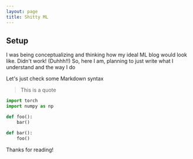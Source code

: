 ```yaml
---
layout: page
title: Shitty ML 
---
```


## Setup

I was being conceptualizing and thinking how my ideal ML blog would look like. 
Didn't work! (Duhhh!!)
So, here I am, planning to just write what I understand and the way I do


Let's just check some Markdown syntax

> This is a quote

```python
import torch
import numpy as np

def foo():
    bar()

def bar():
    foo()
```


Thanks for reading!
